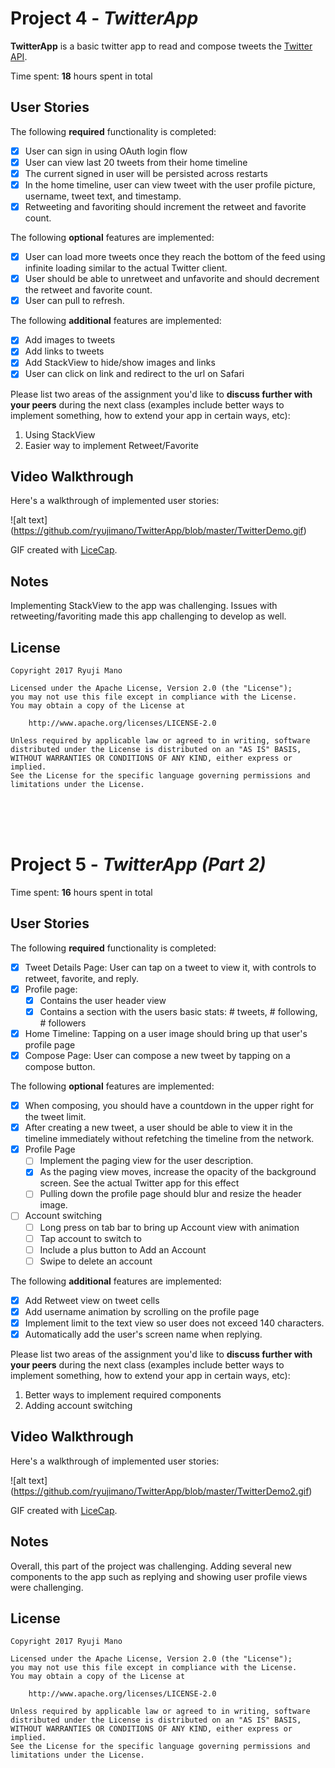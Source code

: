 # Project 4 - *TwitterApp*

**TwitterApp** is a basic twitter app to read and compose tweets the [Twitter API](https://apps.twitter.com/).

Time spent: **18** hours spent in total

## User Stories

The following **required** functionality is completed:

- [X] User can sign in using OAuth login flow
- [X] User can view last 20 tweets from their home timeline
- [X] The current signed in user will be persisted across restarts
- [X] In the home timeline, user can view tweet with the user profile picture, username, tweet text, and timestamp.
- [X] Retweeting and favoriting should increment the retweet and favorite count.

The following **optional** features are implemented:

- [X] User can load more tweets once they reach the bottom of the feed using infinite loading similar to the actual Twitter client.
- [X] User should be able to unretweet and unfavorite and should decrement the retweet and favorite count.
- [X] User can pull to refresh.

The following **additional** features are implemented:

- [X] Add images to tweets
- [X] Add links to tweets
- [X] Add StackView to hide/show images and links
- [X] User can click on link and redirect to the url on Safari

Please list two areas of the assignment you'd like to **discuss further with your peers** during the next class (examples include better ways to implement something, how to extend your app in certain ways, etc):

1. Using StackView
2. Easier way to implement Retweet/Favorite

## Video Walkthrough 

Here's a walkthrough of implemented user stories:

![alt text] (https://github.com/ryujimano/TwitterApp/blob/master/TwitterDemo.gif)

GIF created with [LiceCap](http://www.cockos.com/licecap/).

## Notes

Implementing StackView to the app was challenging. Issues with retweeting/favoriting made this app challenging to develop as well.

## License

    Copyright 2017 Ryuji Mano

    Licensed under the Apache License, Version 2.0 (the "License");
    you may not use this file except in compliance with the License.
    You may obtain a copy of the License at

        http://www.apache.org/licenses/LICENSE-2.0

    Unless required by applicable law or agreed to in writing, software
    distributed under the License is distributed on an "AS IS" BASIS,
    WITHOUT WARRANTIES OR CONDITIONS OF ANY KIND, either express or implied.
    See the License for the specific language governing permissions and
    limitations under the License.

<br/>
<br/>
<br/>

# Project 5 - *TwitterApp (Part 2)*

Time spent: **16** hours spent in total

## User Stories

The following **required** functionality is completed:

- [X] Tweet Details Page: User can tap on a tweet to view it, with controls to retweet, favorite, and reply.
- [X] Profile page:
   - [X] Contains the user header view
   - [X] Contains a section with the users basic stats: # tweets, # following, # followers
- [X] Home Timeline: Tapping on a user image should bring up that user's profile page
- [X] Compose Page: User can compose a new tweet by tapping on a compose button.

The following **optional** features are implemented:

- [X] When composing, you should have a countdown in the upper right for the tweet limit.
- [X] After creating a new tweet, a user should be able to view it in the timeline immediately without refetching the timeline from the network.
- [X] Profile Page
   - [ ] Implement the paging view for the user description.
   - [X] As the paging view moves, increase the opacity of the background screen. See the actual Twitter app for this effect
   - [ ] Pulling down the profile page should blur and resize the header image.
- [ ] Account switching
   - [ ] Long press on tab bar to bring up Account view with animation
   - [ ] Tap account to switch to
   - [ ] Include a plus button to Add an Account
   - [ ] Swipe to delete an account

The following **additional** features are implemented:

- [X] Add Retweet view on tweet cells
- [X] Add username animation by scrolling on the profile page
- [X] Implement limit to the text view so user does not exceed 140 characters.
- [X] Automatically add the user's screen name when replying.

Please list two areas of the assignment you'd like to **discuss further with your peers** during the next class (examples include better ways to implement something, how to extend your app in certain ways, etc):

1. Better ways to implement required components
2. Adding account switching

## Video Walkthrough 

Here's a walkthrough of implemented user stories:

![alt text] (https://github.com/ryujimano/TwitterApp/blob/master/TwitterDemo2.gif)

GIF created with [LiceCap](http://www.cockos.com/licecap/).

## Notes
Overall, this part of the project was challenging. Adding several new components to the app such as replying and showing user profile views were challenging.

## License

    Copyright 2017 Ryuji Mano

    Licensed under the Apache License, Version 2.0 (the "License");
    you may not use this file except in compliance with the License.
    You may obtain a copy of the License at

        http://www.apache.org/licenses/LICENSE-2.0

    Unless required by applicable law or agreed to in writing, software
    distributed under the License is distributed on an "AS IS" BASIS,
    WITHOUT WARRANTIES OR CONDITIONS OF ANY KIND, either express or implied.
    See the License for the specific language governing permissions and
    limitations under the License.
